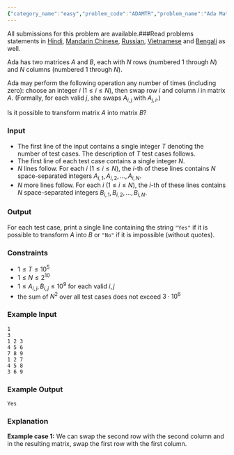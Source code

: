 ```yaml
---
{"category_name":"easy","problem_code":"ADAMTR","problem_name":"Ada Matrix","languages_supported":{"0":"C","1":"CPP14","2":"JAVA","3":"PYTH","4":"PYTH 3.6","5":"PYPY","6":"CS2","7":"PAS fpc","8":"PAS gpc","9":"RUBY","10":"PHP","11":"GO","12":"NODEJS","13":"HASK","14":"rust","15":"SCALA","16":"swift","17":"D","18":"PERL","19":"FORT","20":"WSPC","21":"ADA","22":"CAML","23":"ICK","24":"BF","25":"ASM","26":"CLPS","27":"PRLG","28":"ICON","29":"SCM qobi","30":"PIKE","31":"ST","32":"NICE","33":"LUA","34":"BASH","35":"NEM","36":"LISP sbcl","37":"LISP clisp","38":"SCM guile","39":"JS","40":"ERL","41":"TCL","42":"kotlin","43":"PERL6","44":"TEXT","45":"SCM chicken","46":"PYP3","47":"CLOJ","48":"COB","49":"FS"},"max_timelimit":1,"source_sizelimit":50000,"problem_author":"alei","problem_tester":null,"date_added":"14-01-2019","tags":{"0":2,"1":"alei","2":"dfs","3":"graph"},"editorial_url":"https://discuss.codechef.com/problems/ADAMTR","time":{"view_start_date":1548009002,"submit_start_date":1548009002,"visible_start_date":1548009002,"end_date":1735669800},"is_direct_submittable":false,"layout":"problem"}
---
```

<span class="solution-visible-txt">All submissions for this problem are available.</span>###Read problems statements in [Hindi](http://www.codechef.com/download/translated/COOK102/hindi/ADAMTR.pdf), [Mandarin Chinese](http://www.codechef.com/download/translated/COOK102/mandarin/ADAMTR.pdf), [Russian](http://www.codechef.com/download/translated/COOK102/russian/ADAMTR.pdf), [Vietnamese](http://www.codechef.com/download/translated/COOK102/vietnamese/ADAMTR.pdf) and [Bengali](http://www.codechef.com/download/translated/COOK102/bengali/ADAMTR.pdf) as well.

Ada has two matrices $A$ and $B$, each with $N$ rows (numbered $1$ through $N$) and $N$ columns (numbered $1$ through $N$).

Ada may perform the following operation any number of times (including zero): choose an integer $i$ ($1 \le i \le N$), then swap row $i$ and column $i$ in matrix $A$. (Formally, for each valid $j$, she swaps $A_{i, j}$ with $A_{j, i}$.)

Is it possible to transform matrix $A$ into matrix $B$?

### Input
- The first line of the input contains a single integer $T$ denoting the number of test cases. The description of $T$ test cases follows.
- The first line of each test case contains a single integer $N$.
- $N$ lines follow. For each $i$ ($1 \le i \le N$), the $i$-th of these lines contains $N$ space-separated integers $A_{i, 1}, A_{i, 2}, \ldots, A_{i, N}$.
- $N$ more lines follow. For each $i$ ($1 \le i \le N$), the $i$-th of these lines contains $N$ space-separated integers $B_{i, 1}, B_{i, 2}, \ldots, B_{i, N}$.

### Output
For each test case, print a single line containing the string `"Yes"` if it is possible to transform $A$ into $B$ or `"No"` if it is impossible (without quotes).

### Constraints 
- $1 \le T \le 10^{5}$
- $1 \le N \le 2^{10}$
- $1 \le A_{i, j}, B_{i, j} \le 10^9$ for each valid $i, j$
- the sum of $N^2$ over all test cases does not exceed $3 \cdot 10^{6}$

### Example Input
```
1
3
1 2 3
4 5 6
7 8 9
1 2 7
4 5 8
3 6 9

```

### Example Output
```
Yes
```

### Explanation
**Example case 1:** We can swap the second row with the second column and in the resulting matrix, swap the first row with the first column.

